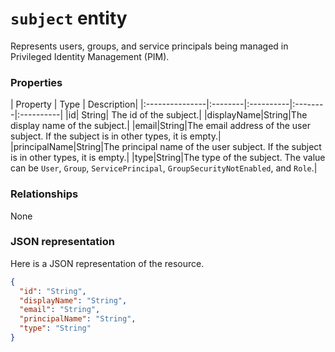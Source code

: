 # `subject` entity
Represents users, groups, and service principals being managed in Privileged Identity Management (PIM).


### Properties
| Property	   | Type	|  Description|
|:---------------|:--------|:----------|:--------|:----------|
|id| String| The id of the subject.|
|displayName|String|The display name of the subject.|
|email|String|The email address of the user subject. If the subject is in other types, it is empty.|
|principalName|String|The principal name of the user subject. If the subject is in other types, it is empty.|
|type|String|The type of the subject. The value can be ``User``, ``Group``, ``ServicePrincipal``, ``GroupSecurityNotEnabled``, and ``Role``.|

### Relationships
None


### JSON representation

Here is a JSON representation of the resource.

```json
{
  "id": "String",  
  "displayName": "String",
  "email": "String",
  "principalName": "String",
  "type": "String"
}

```